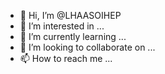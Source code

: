 - 👋 Hi, I’m @LHAASOIHEP
- 👀 I’m interested in ...
- 🌱 I’m currently learning ...
- 💞️ I’m looking to collaborate on ...
- 📫 How to reach me ...

<!---
LHAASOIHEP/LHAASOIHEP is a ✨ special ✨ repository because its `README.md` (this file) appears on your GitHub profile.
You can click the Preview link to take a look at your changes.
--->
